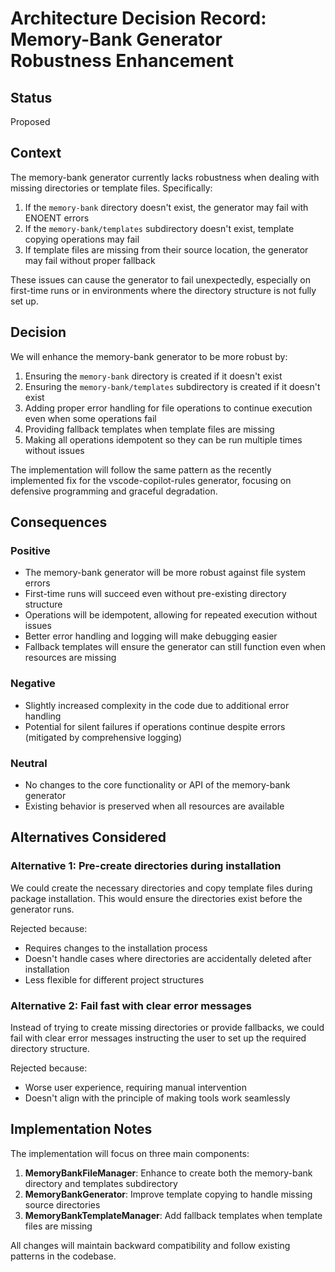# Architecture Decision Record: Memory-Bank Generator Robustness Enhancement

## Status

Proposed

## Context

The memory-bank generator currently lacks robustness when dealing with missing directories or template files. Specifically:

1. If the `memory-bank` directory doesn't exist, the generator may fail with ENOENT errors
2. If the `memory-bank/templates` subdirectory doesn't exist, template copying operations may fail
3. If template files are missing from their source location, the generator may fail without proper fallback

These issues can cause the generator to fail unexpectedly, especially on first-time runs or in environments where the directory structure is not fully set up.

## Decision

We will enhance the memory-bank generator to be more robust by:

1. Ensuring the `memory-bank` directory is created if it doesn't exist
2. Ensuring the `memory-bank/templates` subdirectory is created if it doesn't exist
3. Adding proper error handling for file operations to continue execution even when some operations fail
4. Providing fallback templates when template files are missing
5. Making all operations idempotent so they can be run multiple times without issues

The implementation will follow the same pattern as the recently implemented fix for the vscode-copilot-rules generator, focusing on defensive programming and graceful degradation.

## Consequences

### Positive

- The memory-bank generator will be more robust against file system errors
- First-time runs will succeed even without pre-existing directory structure
- Operations will be idempotent, allowing for repeated execution without issues
- Better error handling and logging will make debugging easier
- Fallback templates will ensure the generator can still function even when resources are missing

### Negative

- Slightly increased complexity in the code due to additional error handling
- Potential for silent failures if operations continue despite errors (mitigated by comprehensive logging)

### Neutral

- No changes to the core functionality or API of the memory-bank generator
- Existing behavior is preserved when all resources are available

## Alternatives Considered

### Alternative 1: Pre-create directories during installation

We could create the necessary directories and copy template files during package installation. This would ensure the directories exist before the generator runs.

Rejected because:

- Requires changes to the installation process
- Doesn't handle cases where directories are accidentally deleted after installation
- Less flexible for different project structures

### Alternative 2: Fail fast with clear error messages

Instead of trying to create missing directories or provide fallbacks, we could fail with clear error messages instructing the user to set up the required directory structure.

Rejected because:

- Worse user experience, requiring manual intervention
- Doesn't align with the principle of making tools work seamlessly

## Implementation Notes

The implementation will focus on three main components:

1. **MemoryBankFileManager**: Enhance to create both the memory-bank directory and templates subdirectory
2. **MemoryBankGenerator**: Improve template copying to handle missing source directories
3. **MemoryBankTemplateManager**: Add fallback templates when template files are missing

All changes will maintain backward compatibility and follow existing patterns in the codebase.
